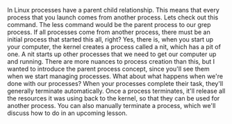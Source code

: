 In Linux processes have a parent child relationship. This means that every
process that you launch comes from another process. Lets check out this command.
The less command would be the parent process to our grep process. If all
processes come from another process, there must be an initial process that
started this all, right? Yes, there is, when you start up your computer, the
kernel creates a process called a nit, which has a pit of one. A nit starts up
other processes that we need to get our computer up and running. There are more
nuances to process creation than this, but I wanted to introduce the parent
process concept, since you'll see them when we start managing processes. What
about what happens when we're done with our processes? When your processes
complete their task, they'll generally terminate automatically. Once a process
terminates, it'll release all the resources it was using back to the kernel, so
that they can be used for another process. You can also manually terminate a
process, which we'll discuss how to do in an upcoming lesson.